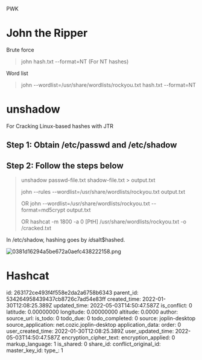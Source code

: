 PWK

# John the Ripper

Brute force

> john hash.txt --format=NT (For NT hashes)

Word list

> john --wordlist=/usr/share/wordlists/rockyou.txt hash.txt --format=NT

# unshadow

For Cracking Linux-based hashes with JTR

## Step 1: Obtain /etc/passwd and /etc/shadow

## Step 2: Follow the steps below

> unshadow passwd-file.txt shadow-file.txt > output.txt
> 
> john --rules --wordlist=/usr/share/wordlists/rockyou.txt output.txt
> 
> OR john --wordlist=/usr/share/wordlists/rockyou.txt --format=md5crypt output.txt
> 
> OR hashcat -m 1800 -a 0 \[PtH\] /usr/share/wordlists/rockyou.txt -o /cracked.txt

In /etc/shadow, hashing goes by $id$salt$hashed.

![0381d16294a5be672a0aefc438222158.png](:/7cf05d60947240c983c754b109f34f2c)

# Hashcat

id: 263172ce493f4f558e2da2a6758b6343
parent_id: 534264958439437cb8726c7ad54e83ff
created_time: 2022-01-30T12:08:25.389Z
updated_time: 2022-05-03T14:50:47.587Z
is_conflict: 0
latitude: 0.00000000
longitude: 0.00000000
altitude: 0.0000
author: 
source_url: 
is_todo: 0
todo_due: 0
todo_completed: 0
source: joplin-desktop
source_application: net.cozic.joplin-desktop
application_data: 
order: 0
user_created_time: 2022-01-30T12:08:25.389Z
user_updated_time: 2022-05-03T14:50:47.587Z
encryption_cipher_text: 
encryption_applied: 0
markup_language: 1
is_shared: 0
share_id: 
conflict_original_id: 
master_key_id: 
type_: 1